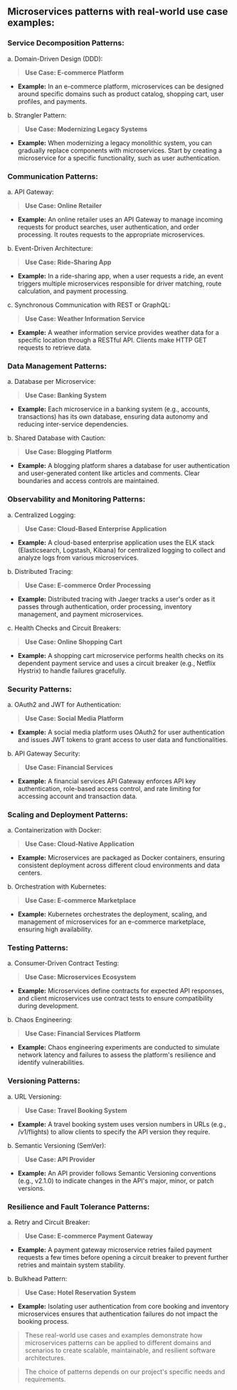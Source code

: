 ## Microservices patterns with real-world use case examples:

### Service Decomposition Patterns:

a. Domain-Driven Design (DDD):
> **Use Case: E-commerce Platform**
- **Example:** In an e-commerce platform, microservices can be designed around specific domains such as product catalog, shopping cart, user profiles, and payments.

b. Strangler Pattern:
> **Use Case: Modernizing Legacy Systems**
- **Example:** When modernizing a legacy monolithic system, you can gradually replace components with microservices. Start by creating a microservice for a specific functionality, such as user authentication.

### Communication Patterns:

a. API Gateway:
> **Use Case: Online Retailer**
- **Example:** An online retailer uses an API Gateway to manage incoming requests for product searches, user authentication, and order processing. It routes requests to the appropriate microservices.

b. Event-Driven Architecture:
> **Use Case: Ride-Sharing App**
- **Example:** In a ride-sharing app, when a user requests a ride, an event triggers multiple microservices responsible for driver matching, route calculation, and payment processing.

c. Synchronous Communication with REST or GraphQL:
> **Use Case: Weather Information Service**
- **Example:** A weather information service provides weather data for a specific location through a RESTful API. Clients make HTTP GET requests to retrieve data.

### Data Management Patterns:

a. Database per Microservice:
> **Use Case: Banking System**
- **Example:** Each microservice in a banking system (e.g., accounts, transactions) has its own database, ensuring data autonomy and reducing inter-service dependencies.

b. Shared Database with Caution:
> **Use Case: Blogging Platform**
- **Example:** A blogging platform shares a database for user authentication and user-generated content like articles and comments. Clear boundaries and access controls are maintained.

### Observability and Monitoring Patterns:

a. Centralized Logging:
> **Use Case: Cloud-Based Enterprise Application**
- **Example:** A cloud-based enterprise application uses the ELK stack (Elasticsearch, Logstash, Kibana) for centralized logging to collect and analyze logs from various microservices.

b. Distributed Tracing:
> **Use Case: E-commerce Order Processing**
- **Example:** Distributed tracing with Jaeger tracks a user's order as it passes through authentication, order processing, inventory management, and payment microservices.

c. Health Checks and Circuit Breakers:
> **Use Case: Online Shopping Cart**
- **Example:** A shopping cart microservice performs health checks on its dependent payment service and uses a circuit breaker (e.g., Netflix Hystrix) to handle failures gracefully.

### Security Patterns:

a. OAuth2 and JWT for Authentication:
> **Use Case: Social Media Platform**
- **Example:** A social media platform uses OAuth2 for user authentication and issues JWT tokens to grant access to user data and functionalities.

b. API Gateway Security:
> **Use Case: Financial Services**
- **Example:** A financial services API Gateway enforces API key authentication, role-based access control, and rate limiting for accessing account and transaction data.

### Scaling and Deployment Patterns:

a. Containerization with Docker:
> **Use Case: Cloud-Native Application**
- **Example:** Microservices are packaged as Docker containers, ensuring consistent deployment across different cloud environments and data centers.

b. Orchestration with Kubernetes:
> **Use Case: E-commerce Marketplace**
- **Example:** Kubernetes orchestrates the deployment, scaling, and management of microservices for an e-commerce marketplace, ensuring high availability.

### Testing Patterns:

a. Consumer-Driven Contract Testing:
> **Use Case: Microservices Ecosystem**
- **Example:** Microservices define contracts for expected API responses, and client microservices use contract tests to ensure compatibility during development.

b. Chaos Engineering:
> **Use Case: Financial Services Platform**
- **Example:** Chaos engineering experiments are conducted to simulate network latency and failures to assess the platform's resilience and identify vulnerabilities.

### Versioning Patterns:

a. URL Versioning:
> **Use Case: Travel Booking System**
- **Example:** A travel booking system uses version numbers in URLs (e.g., /v1/flights) to allow clients to specify the API version they require.

b. Semantic Versioning (SemVer):
> **Use Case: API Provider**
- **Example:** An API provider follows Semantic Versioning conventions (e.g., v2.1.0) to indicate changes in the API's major, minor, or patch versions.

### Resilience and Fault Tolerance Patterns:

a. Retry and Circuit Breaker:
> **Use Case: E-commerce Payment Gateway**
- **Example:** A payment gateway microservice retries failed payment requests a few times before opening a circuit breaker to prevent further retries and maintain system stability.

b. Bulkhead Pattern:
> **Use Case: Hotel Reservation System**
- **Example:** Isolating user authentication from core booking and inventory microservices ensures that authentication failures do not impact the booking process.

> These real-world use cases and examples demonstrate how microservices patterns can be applied to different domains and scenarios to create scalable, maintainable, and resilient software architectures. 

>The choice of patterns depends on our project's specific needs and requirements.